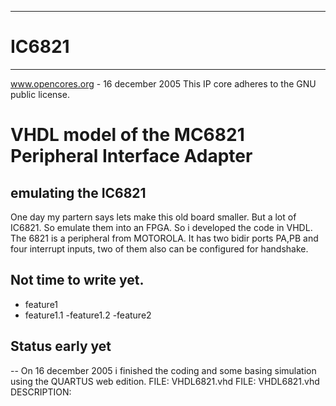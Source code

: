 --                                                                           --
# IC6821
--                                                                           --
www.opencores.org - 16 december 2005
This IP core adheres to the GNU public license.

# VHDL model of the MC6821 Peripheral Interface Adapter                                     
                                                                           
## emulating the IC6821
One day my partern says lets make this old board smaller. But a lot of IC6821. So emulate them into an FPGA. So i developed the code in VHDL. The 6821 is a peripheral from MOTOROLA. It has two bidir ports PA,PB and four interrupt inputs, two of them also can be configured for handshake.
## Not time to write yet.
- feature1
- feature1.1
-feature1.2
-feature2
## Status early yet
-- On 16 december 2005 i finished the coding and some basing simulation using the QUARTUS web edition.
FILE: VHDL6821.vhd
FILE: VHDL6821.vhd
DESCRIPTION: 